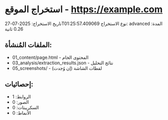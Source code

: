 # استخراج الموقع - https://example.com

تاريخ الاستخراج: 2025-07-27T01:25:57.409069
نوع الاستخراج: advanced
المدة: 0.26 ثانية

## الملفات المُنشأة:
- 01_content/page.html - المحتوى الخام
- 03_analysis/extraction_results.json - نتائج التحليل
- 05_screenshots/ - لقطات الشاشة (إن وُجدت)

## إحصائيات:
- الروابط: 1
- الصور: 0
- السكريبتات: 0
- الأنماط: 0
